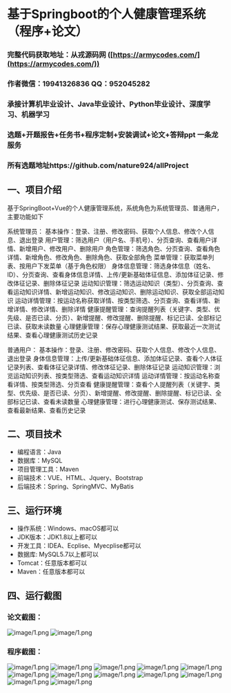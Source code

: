 基于Springboot的个人健康管理系统（程序+论文）
=

### 完整代码获取地址：从戎源码网 ([https://armycodes.com/](https://armycodes.com/))
### 作者微信：19941326836  QQ：952045282 
### 承接计算机毕业设计、Java毕业设计、Python毕业设计、深度学习、机器学习
### 选题+开题报告+任务书+程序定制+安装调试+论文+答辩ppt 一条龙服务
### 所有选题地址https://github.com/nature924/allProject

一、项目介绍
---

基于SpringBoot+Vue的个人健康管理系统，系统角色为系统管理员、普通用户，主要功能如下

系统管理员：
基本操作：登录、注册、修改密码、获取个人信息、修改个人信息、退出登录
用户管理：筛选用户（用户名、手机号）、分页查询、查看用户详情、新增用户、修改用户、删除用户
角色管理：筛选角色、分页查询、查看角色详情、新增角色、修改角色、删除角色、获取全部角色
菜单管理：获取菜单列表、按用户下发菜单（基于角色权限）
身体信息管理：筛选身体信息（姓名、ID）、分页查询、查看身体信息详情、上传/更新基础体征信息、添加体征记录、修改体征记录、删除体征记录
运动知识管理：筛选运动知识（类型）、分页查询、查看运动知识详情、新增运动知识、修改运动知识、删除运动知识、获取全部运动知识
运动详情管理：按运动名称获取详情、按类型筛选、分页查询、查看详情、新增详情、修改详情、删除详情
健康提醒管理：查询提醒列表（关键字、类型、优先级、是否已读、分页）、新增提醒、修改提醒、删除提醒、标记已读、全部标记已读、获取未读数量
心理健康管理：保存心理健康测试结果、获取最近一次测试结果、查看心理健康测试历史记录

普通用户：
基本操作：登录、注册、修改密码、获取个人信息、修改个人信息、退出登录
身体信息管理：上传/更新基础体征信息、添加体征记录、查看个人体征记录列表、查看体征记录详情、修改体征记录、删除体征记录
运动知识管理：浏览运动知识列表、按类型筛选、查看运动知识详情
运动详情管理：按运动名称查看详情、按类型筛选、分页查看
健康提醒管理：查看个人提醒列表（关键字、类型、优先级、是否已读、分页）、新增提醒、修改提醒、删除提醒、标记已读、全部标记已读、查看未读数量
心理健康管理：进行心理健康测试、保存测试结果、查看最新结果、查看历史记录



二、项目技术
---
- 编程语言：Java
- 数据库：MySQL
- 项目管理工具：Maven
- 前端技术：VUE、HTML、Jquery、Bootstrap
- 后端技术：Spring、SpringMVC、MyBatis

三、运行环境
---
- 操作系统：Windows、macOS都可以
- JDK版本：JDK1.8以上都可以
- 开发工具：IDEA、Ecplise、Myecplise都可以
- 数据库: MySQL5.7以上都可以
- Tomcat：任意版本都可以
- Maven：任意版本都可以

四、运行截图
---
### 论文截图：
![image/1.png](limage/1.png)
![image/1.png](limage/2.png)

### 程序截图：
![image/1.png](image/1.png)
![image/1.png](image/2.png)
![image/1.png](image/3.png)
![image/1.png](image/4.png)
![image/1.png](image/5.png)
![image/1.png](image/6.png)
![image/1.png](image/7.png)
![image/1.png](image/8.png)
![image/1.png](image/9.png)
![image/1.png](image/10.png)
![image/1.png](image/11.png)
![image/1.png](image/12.png)




